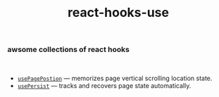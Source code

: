<div align="center">
  <h1>
    <br/>
    <br/>
    react-hooks-use
    <br/>
    <br/>
  </h1>
</div>

### awsome collections of react hooks

<br/>

- [`usePagePostion`](./docs/usePagePosition.md) &mdash; memorizes page vertical scrolling location state.
- [`usePersist`](./docs/usePersist.md) &mdash; tracks and recovers page state automatically.

